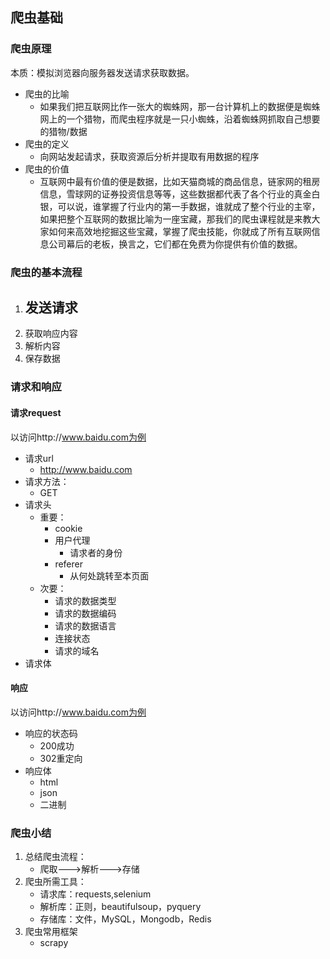 ## 爬虫基础

### 爬虫原理
本质：模拟浏览器向服务器发送请求获取数据。

- 爬虫的比喻
	- 如果我们把互联网比作一张大的蜘蛛网，那一台计算机上的数据便是蜘蛛网上的一个猎物，而爬虫程序就是一只小蜘蛛，沿着蜘蛛网抓取自己想要的猎物/数据
- 爬虫的定义
	- 向网站发起请求，获取资源后分析并提取有用数据的程序 
- 爬虫的价值
	- 互联网中最有价值的便是数据，比如天猫商城的商品信息，链家网的租房信息，雪球网的证券投资信息等等，这些数据都代表了各个行业的真金白银，可以说，谁掌握了行业内的第一手数据，谁就成了整个行业的主宰，如果把整个互联网的数据比喻为一座宝藏，那我们的爬虫课程就是来教大家如何来高效地挖掘这些宝藏，掌握了爬虫技能，你就成了所有互联网信息公司幕后的老板，换言之，它们都在免费为你提供有价值的数据。

### 爬虫的基本流程
1. 发送请求
	- 
2. 获取响应内容
3. 解析内容
4. 保存数据

### 请求和响应
#### 请求request
以访问http://www.baidu.com为例
- 请求url
	- http://www.baidu.com
- 请求方法：
	- GET
- 请求头
	- 重要：
		- cookie
		- 用户代理
			- 请求者的身份
		- referer
			- 从何处跳转至本页面
	- 次要：
		- 请求的数据类型
		- 请求的数据编码
		- 请求的数据语言
		- 连接状态
		- 请求的域名
- 请求体

#### 响应
以访问http://www.baidu.com为例
- 响应的状态码
	- 200成功
	- 302重定向
- 响应体
	- html
	- json
	- 二进制


### 爬虫小结
1. 总结爬虫流程：
	- 爬取--->解析--->存储
2. 爬虫所需工具：
	- 请求库：requests,selenium
	- 解析库：正则，beautifulsoup，pyquery
	- 存储库：文件，MySQL，Mongodb，Redis
3. 爬虫常用框架
	- scrapy
